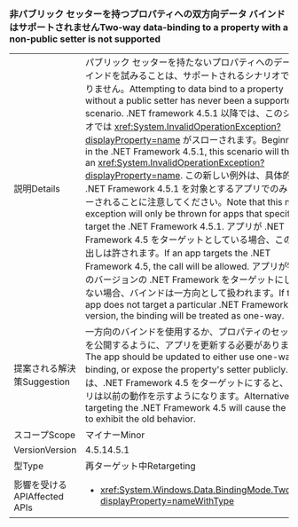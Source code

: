 ### <a name="two-way-data-binding-to-a-property-with-a-non-public-setter-is-not-supported"></a><span data-ttu-id="7ae71-101">非パブリック セッターを持つプロパティへの双方向データ バインドはサポートされません</span><span class="sxs-lookup"><span data-stu-id="7ae71-101">Two-way data-binding to a property with a non-public setter is not supported</span></span>

|   |   |
|---|---|
|<span data-ttu-id="7ae71-102">説明</span><span class="sxs-lookup"><span data-stu-id="7ae71-102">Details</span></span>|<span data-ttu-id="7ae71-103">パブリック セッターを持たないプロパティへのデータ バインドを試みることは、サポートされるシナリオではありません。</span><span class="sxs-lookup"><span data-stu-id="7ae71-103">Attempting to data bind to a property without a public setter has never been a supported scenario.</span></span> <span data-ttu-id="7ae71-104">.NET framework 4.5.1 以降では、このシナリオでは <xref:System.InvalidOperationException?displayProperty=name> がスローされます。</span><span class="sxs-lookup"><span data-stu-id="7ae71-104">Beginning in the .NET Framework 4.5.1, this scenario will throw an <xref:System.InvalidOperationException?displayProperty=name>.</span></span> <span data-ttu-id="7ae71-105">この新しい例外は、具体的に .NET Framework 4.5.1 を対象とするアプリでのみスローされることに注意してください。</span><span class="sxs-lookup"><span data-stu-id="7ae71-105">Note that this new exception will only be thrown for apps that specifically target the .NET Framework 4.5.1.</span></span> <span data-ttu-id="7ae71-106">アプリが .NET Framework 4.5 をターゲットとしている場合、この呼び出しは許されます。</span><span class="sxs-lookup"><span data-stu-id="7ae71-106">If an app targets the .NET Framework 4.5, the call will be allowed.</span></span> <span data-ttu-id="7ae71-107">アプリが特定のバージョンの .NET Framework をターゲットにしていない場合、バインドは一方向として扱われます。</span><span class="sxs-lookup"><span data-stu-id="7ae71-107">If the app does not target a particular .NET Framework version, the binding will be treated as one-way.</span></span>|
|<span data-ttu-id="7ae71-108">提案される解決策</span><span class="sxs-lookup"><span data-stu-id="7ae71-108">Suggestion</span></span>|<span data-ttu-id="7ae71-109">一方向のバインドを使用するか、プロパティのセッターを公開するように、アプリを更新する必要があります。</span><span class="sxs-lookup"><span data-stu-id="7ae71-109">The app should be updated to either use one-way binding, or expose the property's setter publicly.</span></span> <span data-ttu-id="7ae71-110">または、.NET Framework 4.5 をターゲットにすると、アプリは以前の動作を示すようになります。</span><span class="sxs-lookup"><span data-stu-id="7ae71-110">Alternatively, targeting the .NET Framework 4.5 will cause the app to exhibit the old behavior.</span></span>|
|<span data-ttu-id="7ae71-111">スコープ</span><span class="sxs-lookup"><span data-stu-id="7ae71-111">Scope</span></span>|<span data-ttu-id="7ae71-112">マイナー</span><span class="sxs-lookup"><span data-stu-id="7ae71-112">Minor</span></span>|
|<span data-ttu-id="7ae71-113">Version</span><span class="sxs-lookup"><span data-stu-id="7ae71-113">Version</span></span>|<span data-ttu-id="7ae71-114">4.5.1</span><span class="sxs-lookup"><span data-stu-id="7ae71-114">4.5.1</span></span>|
|<span data-ttu-id="7ae71-115">型</span><span class="sxs-lookup"><span data-stu-id="7ae71-115">Type</span></span>|<span data-ttu-id="7ae71-116">再ターゲット中</span><span class="sxs-lookup"><span data-stu-id="7ae71-116">Retargeting</span></span>|
|<span data-ttu-id="7ae71-117">影響を受ける API</span><span class="sxs-lookup"><span data-stu-id="7ae71-117">Affected APIs</span></span>|<ul><li><xref:System.Windows.Data.BindingMode.TwoWay?displayProperty=nameWithType></li></ul>|


